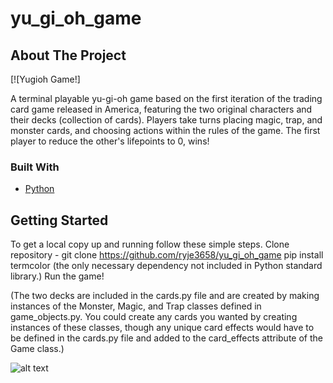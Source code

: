 # yu_gi_oh_game

<!-- ABOUT THE PROJECT -->
## About The Project

[![Yugioh Game!]

A terminal playable yu-gi-oh game based on the first iteration of the trading card game released in America, 
featuring the two original characters and their decks (collection of cards). Players take turns placing
magic, trap, and monster cards, and choosing actions within the rules of the game. The first player to reduce
the other's lifepoints to 0, wins!


### Built With

* [Python]()


<!-- GETTING STARTED -->
## Getting Started

To get a local copy up and running follow these simple steps.
Clone repository - git clone https://github.com/ryje3658/yu_gi_oh_game
pip install termcolor (the only necessary dependency not included in Python standard library.)
Run the game!

(The two decks are included in the cards.py file and are created by making instances of the Monster, Magic,
and Trap classes defined in game_objects.py. You could create any cards you wanted by creating instances of
these classes, though any unique card effects would have to be defined in the cards.py file and added to the
card_effects attribute of the Game class.)


![alt text](https://github.com/ryje3658/yu_gi_oh_game/blob/master/yugioh_demo_smaller.gif "Game Demo")
